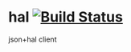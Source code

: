 hal [![Build Status](https://travis-ci.org/CamShaft/hal.png?branch=master)](https://travis-ci.org/CamShaft/hal)
===

json+hal client